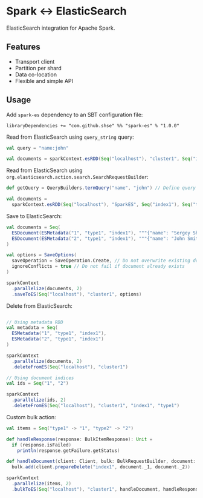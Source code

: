 # Spark ↔ ElasticSearch
ElasticSearch integration for Apache Spark.

## Features

* Transport client
* Partition per shard
* Data co-location
* Flexible and simple API

## Usage

Add `spark-es` dependency to an SBT configuration file:

```SBT
libraryDependencies += "com.github.shse" %% "spark-es" % "1.0.0"
```

Read from ElasticSearch using `query_string` query:

```Scala
val query = "name:john"

val documents = sparkContext.esRDD(Seq("localhost"), "cluster1", Seq("index1"), Seq("type1"), query)
```

Read from ElasticSearch using `org.elasticsearch.action.search.SearchRequestBuilder`:

```Scala
def getQuery = QueryBuilders.termQuery("name", "john") // Define query as a function to avoid serializetion issues

val documents = 
  sparkContext.esRDD(Seq("localhost"), "SparkES", Seq("index1"), Seq("type1"), _.setQuery(getQuery))
```

Save to ElasticSearch:

```Scala
val documents = Seq(
  ESDocument(ESMetadata("1", "type1", "index1"), """{"name": "Sergey Shumov"}"""),
  ESDocument(ESMetadata("2", "type1", "index1"), """{"name": "John Smith"}""")
)

val options = SaveOptions(
  saveOperation = SaveOperation.Create, // Do not overwrite existing documents
  ignoreConflicts = true // Do not fail if document already exists
)

sparkContext
  .parallelize(documents, 2)
  .saveToES(Seq("localhost"), "cluster1", options)
```

Delete from ElasticSearch:

```Scala

// Using metadata RDD
val metadata = Seq(
  ESMetadata("1", "type1", "index1"),
  ESMetadata("2", "type1", "index1")
)

sparkContext
  .parallelize(documents, 2)
  .deleteFromES(Seq("localhost"), "cluster1")

// Using document indices
val ids = Seq("1", "2")

sparkContext
  .parallelize(ids, 2)
  .deleteFromES(Seq("localhost"), "cluster1", "index1", "type1")
```

Custom bulk action:

```Scala
val items = Seq("type1" -> "1", "type2" -> "2")

def handleResponse(response: BulkItemResponse): Unit =
  if (response.isFailed)
    println(response.getFailure.getStatus)

def handleDocument(client: Client, bulk: BulkRequestBuilder, document: (String, String): Unit =
  bulk.add(client.prepareDelete("index1", document._1, document._2))

sparkContext
  .parallelize(items, 2)
  .bulkToES(Seq("localhost"), "cluster1", handleDocument, handleResponse)
```
